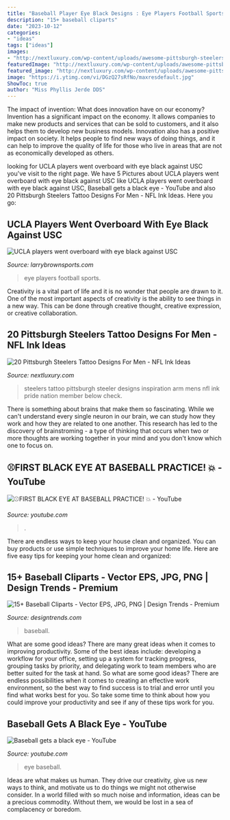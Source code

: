```yaml
---
title: "Baseball Player Eye Black Designs : Eye Players Football Sports"
description: "15+ baseball cliparts"
date: "2023-10-12"
categories:
- "ideas"
tags: ["ideas"]
images:
- "http://nextluxury.com/wp-content/uploads/awesome-pittsburgh-steelers-football-player-mens-arm-tattoo-inspiration.jpg"
featuredImage: "http://nextluxury.com/wp-content/uploads/awesome-pittsburgh-steelers-football-player-mens-arm-tattoo-inspiration.jpg"
featured_image: "http://nextluxury.com/wp-content/uploads/awesome-pittsburgh-steelers-football-player-mens-arm-tattoo-inspiration.jpg"
image: "https://i.ytimg.com/vi/DGzQ27sRfNo/maxresdefault.jpg"
ShowToc: true
author: "Miss Phyllis Jerde DDS"
---
```



The impact of invention: What does innovation have on our economy?
Invention has a significant impact on the economy. It allows companies to make new products and services that can be sold to customers, and it also helps them to develop new business models. Innovation also has a positive impact on society. It helps people to find new ways of doing things, and it can help to improve the quality of life for those who live in areas that are not as economically developed as others.

	

		
looking for UCLA players went overboard with eye black against USC you've visit to the right page. We have 5 Pictures about UCLA players went overboard with eye black against USC like UCLA players went overboard with eye black against USC, Baseball gets a black eye - YouTube and also 20 Pittsburgh Steelers Tattoo Designs For Men - NFL Ink Ideas. Here you go:
		
    
## UCLA Players Went Overboard With Eye Black Against USC

<img loading=lazy src="https://larrybrownsports.com/wp-content/uploads/2014/11/eddie-vanderdoes-eye-black.jpg" onerror="this.onerror=null;this.src='https://tse1.mm.bing.net/th?id=OIP.WbLNNVpOUj5H-_nMXtt92QHaIs&amp;pid=15.1';" alt="UCLA players went overboard with eye black against USC">

_Source: larrybrownsports.com_

>eye players football sports. 

	

Creativity is a vital part of life and it is no wonder that people are drawn to it. One of the most important aspects of creativity is the ability to see things in a new way. This can be done through creative thought, creative expression, or creative collaboration.

    
## 20 Pittsburgh Steelers Tattoo Designs For Men - NFL Ink Ideas

<img loading=lazy src="http://nextluxury.com/wp-content/uploads/awesome-pittsburgh-steelers-football-player-mens-arm-tattoo-inspiration.jpg" onerror="this.onerror=null;this.src='https://tse2.mm.bing.net/th?id=OIP.JhtUT4G9z1qJOi9qHQTsVAAAAA&amp;pid=15.1';" alt="20 Pittsburgh Steelers Tattoo Designs For Men - NFL Ink Ideas">

_Source: nextluxury.com_

>steelers tattoo pittsburgh steeler designs inspiration arm mens nfl ink pride nation member below check. 

	

There is something about brains that make them so fascinating. While we can't understand every single neuron in our brain, we can study how they work and how they are related to one another. This research has led to the discovery of brainstroming - a type of thinking that occurs when two or more thoughts are working together in your mind and you don't know which one to focus on.

    
## ⚾️FIRST BLACK EYE AT BASEBALL PRACTICE! 💥 - YouTube

<img loading=lazy src="https://i.ytimg.com/vi/Q1JWM8JjBbM/maxresdefault.jpg" onerror="this.onerror=null;this.src='https://tse3.mm.bing.net/th?id=OIP.SBDmrTnTLxreBiL6aNud1AHaEK&amp;pid=15.1';" alt="⚾️FIRST BLACK EYE AT BASEBALL PRACTICE! 💥 - YouTube">

_Source: youtube.com_

>. 

	

There are endless ways to keep your house clean and organized. You can buy products or use simple techniques to improve your home life. Here are five easy tips for keeping your home clean and organized:

    
## 15+ Baseball Cliparts - Vector EPS, JPG, PNG | Design Trends - Premium

<img loading=lazy src="https://images.designtrends.com/wp-content/uploads/2016/11/19164842/Funny-Baseball-Player-Clipart.jpg" onerror="this.onerror=null;this.src='https://tse4.mm.bing.net/th?id=OIP.gWQo8etfmQBVL4k2EKBR8gHaEx&amp;pid=15.1';" alt="15+ Baseball Cliparts - Vector EPS, JPG, PNG | Design Trends - Premium">

_Source: designtrends.com_

>baseball. 

	

What are some good ideas?
There are many great ideas when it comes to improving productivity. Some of the best ideas include: developing a workflow for your office, setting up a system for tracking progress, grouping tasks by priority, and delegating work to team members who are better suited for the task at hand. So what are some good ideas? There are endless possibilities when it comes to creating an effective work environment, so the best way to find success is to trial and error until you find what works best for you. So take some time to think about how you could improve your productivity and see if any of these tips work for you.

    
## Baseball Gets A Black Eye - YouTube

<img loading=lazy src="https://i.ytimg.com/vi/DGzQ27sRfNo/maxresdefault.jpg" onerror="this.onerror=null;this.src='https://tse3.mm.bing.net/th?id=OIP.4G6xXDjpNqzUUKgds41G8QHaEK&amp;pid=15.1';" alt="Baseball gets a black eye - YouTube">

_Source: youtube.com_

>eye baseball. 

	

Ideas are what makes us human. They drive our creativity, give us new ways to think, and motivate us to do things we might not otherwise consider. In a world filled with so much noise and information, ideas can be a precious commodity. Without them, we would be lost in a sea of complacency or boredom.

